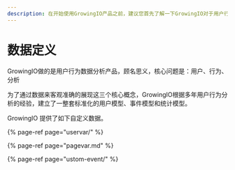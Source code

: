 ```yaml
---
description: 在开始使用GrowingIO产品之前，建议您首先了解一下GrowingIO对于用户行为是如何进行抽象和理解的。
---
```


# 数据定义

GrowingIO做的是用户行为数据分析产品，顾名思义，核心问题是：用户、行为、分析

为了通过数据来客观准确的展现这三个核心概念，GrowingIO根据多年用户行为分析的经验，建立了一整套标准化的用户模型、事件模型和统计模型。

GrowingIO 提供了如下自定义数据。

{% page-ref page="uservar/" %}

{% page-ref page="pagevar.md" %}

{% page-ref page="ustom-event/" %}

